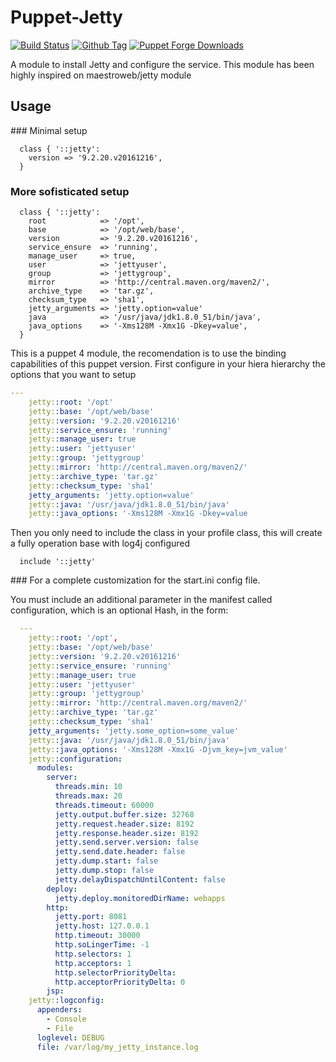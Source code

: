 # Puppet-Jetty 
[![Build Status](https://travis-ci.org/jjuarez/puppet-jetty.svg?branch=master)](https://travis-ci.org/jjuarez/puppet-jetty)
[![Github Tag](https://img.shields.io/github/tag/jjuarez/puppet-jetty.svg)](https://github.com/jjuarez/puppet-jetty)
[![Puppet Forge Downloads](http://img.shields.io/puppetforge/dt/jjuarez/puppet-jetty.svg)](https://forge.puppetlabs.com/jjuarez/puppet-jetty)

A module to install Jetty and configure the service. This module has been highly inspired on maestroweb/jetty module

## Usage

### Minimal setup

```puppet
  class { '::jetty':
    version => '9.2.20.v20161216',
  }
```

### More sofisticated setup

```puppet
  class { '::jetty':
    root            => '/opt',
    base            => '/opt/web/base',
    version         => '9.2.20.v20161216',
    service_ensure  => 'running',
    manage_user     => true,
    user            => 'jettyuser',
    group           => 'jettygroup',
    mirror          => 'http://central.maven.org/maven2/',
    archive_type    => 'tar.gz',
    checksum_type   => 'sha1',
    jetty_arguments => 'jetty.option=value'
    java            => '/usr/java/jdk1.8.0_51/bin/java',
    java_options    => '-Xms128M -Xmx1G -Dkey=value',
  }
```

This is a puppet 4 module, the recomendation is to use the binding capabilities of this puppet version. First configure in your hiera hierarchy the options that you want to setup

```yaml
---
    jetty::root: '/opt'
    jetty::base: '/opt/web/base'
    jetty::version: '9.2.20.v20161216'
    jetty::service_ensure: 'running'
    jetty::manage_user: true
    jetty::user: 'jettyuser'
    jetty::group: 'jettygroup'
    jetty::mirror: 'http://central.maven.org/maven2/'
    jetty::archive_type: 'tar.gz'
    jetty::checksum_type: 'sha1'
    jetty_arguments: 'jetty.option=value'
    jetty::java: '/usr/java/jdk1.8.0_51/bin/java'
    jetty::java_options: '-Xms128M -Xmx1G -Dkey=value
```

Then you only need to include the class in your profile class, this will create a fully operation base with log4j configured 

```puppet
  include '::jetty'
```

### For a complete customization for the start.ini config file.

You must include an additional parameter in the manifest called configuration, which is an optional Hash, in the form:

```yaml
  ---
    jetty::root: '/opt',
    jetty::base: '/opt/web/base'
    jetty::version: '9.2.20.v20161216'
    jetty::service_ensure: 'running'
    jetty::manage_user: true
    jetty::user: 'jettyuser'
    jetty::group: 'jettygroup'
    jetty::mirror: 'http://central.maven.org/maven2/'
    jetty::archive_type: 'tar.gz'
    jetty::checksum_type: 'sha1'
    jetty_arguments: 'jetty.some_option=some_value'
    jetty::java: '/usr/java/jdk1.8.0_51/bin/java'
    jetty::java_options: '-Xms128M -Xmx1G -Djvm_key=jvm_value'
    jetty::configuration:
      modules:
        server:
          threads.min: 10
          threads.max: 20
          threads.timeout: 60000
          jetty.output.buffer.size: 32768
          jetty.request.header.size: 8192
          jetty.response.header.size: 8192
          jetty.send.server.version: false
          jetty.send.date.header: false
          jetty.dump.start: false
          jetty.dump.stop: false
          jetty.delayDispatchUntilContent: false
        deploy:
          jetty.deploy.monitoredDirName: webapps
        http:
          jetty.port: 8081
          jetty.host: 127.0.0.1
          http.timeout: 30000
          http.soLingerTime: -1
          http.selectors: 1
          http.acceptors: 1
          http.selectorPriorityDelta: 
          http.acceptorPriorityDelta: 0
        jsp:
    jetty::logconfig:
      appenders:
        - Console
        - File
      loglevel: DEBUG
      file: /var/log/my_jetty_instance.log
```

